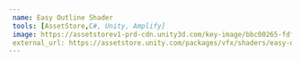 ```yaml
---
 name: Easy Outline Shader
 tools: [AssetStore,C#, Unity, Amplify]
 image: https://assetstorev1-prd-cdn.unity3d.com/key-image/bbc00265-fdf3-408f-b61e-e45d5ab2fc5f.webp
 external_url: https://assetstore.unity.com/packages/vfx/shaders/easy-outline-shader-215947
---
```

